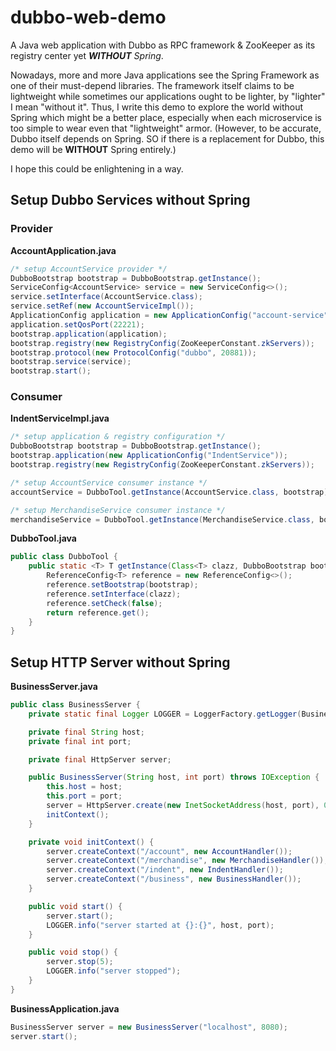 # dubbo-web-demo
A Java web application with Dubbo as RPC framework &amp; ZooKeeper as its registry center yet ***WITHOUT** Spring*.

Nowadays, more and more Java applications see the Spring Framework as one of their must-depend libraries. The framework itself claims to be lightweight while sometimes our applications ought to be lighter, by "lighter" I mean "without it". Thus, I write this demo to explore the world without Spring which might be a better place, especially when each microservice is too simple to wear even that "lightweight" armor.
(However, to be accurate, Dubbo itself depends on Spring. SO if there is a replacement for Dubbo, this demo will be **WITHOUT** Spring entirely.)

I hope this could be enlightening in a way.

## Setup Dubbo Services without Spring

### Provider

**AccountApplication.java**
```java
/* setup AccountService provider */
DubboBootstrap bootstrap = DubboBootstrap.getInstance();
ServiceConfig<AccountService> service = new ServiceConfig<>();
service.setInterface(AccountService.class);
service.setRef(new AccountServiceImpl());
ApplicationConfig application = new ApplicationConfig("account-service");
application.setQosPort(22221);
bootstrap.application(application);
bootstrap.registry(new RegistryConfig(ZooKeeperConstant.zkServers));
bootstrap.protocol(new ProtocolConfig("dubbo", 20881));
bootstrap.service(service);
bootstrap.start();
```
### Consumer

**IndentServiceImpl.java**
```java
/* setup application & registry configuration */
DubboBootstrap bootstrap = DubboBootstrap.getInstance();
bootstrap.application(new ApplicationConfig("IndentService"));
bootstrap.registry(new RegistryConfig(ZooKeeperConstant.zkServers));

/* setup AccountService consumer instance */
accountService = DubboTool.getInstance(AccountService.class, bootstrap);

/* setup MerchandiseService consumer instance */
merchandiseService = DubboTool.getInstance(MerchandiseService.class, bootstrap);
```

**DubboTool.java**
```java
public class DubboTool {
    public static <T> T getInstance(Class<T> clazz, DubboBootstrap bootstrap) {
        ReferenceConfig<T> reference = new ReferenceConfig<>();
        reference.setBootstrap(bootstrap);
        reference.setInterface(clazz);
        reference.setCheck(false);
        return reference.get();
    }
}
```

## Setup HTTP Server without Spring

**BusinessServer.java**
```java
public class BusinessServer {
    private static final Logger LOGGER = LoggerFactory.getLogger(BusinessServer.class);

    private final String host;
    private final int port;

    private final HttpServer server;

    public BusinessServer(String host, int port) throws IOException {
        this.host = host;
        this.port = port;
        server = HttpServer.create(new InetSocketAddress(host, port), 0);
        initContext();
    }

    private void initContext() {
        server.createContext("/account", new AccountHandler());
        server.createContext("/merchandise", new MerchandiseHandler());
        server.createContext("/indent", new IndentHandler());
        server.createContext("/business", new BusinessHandler());
    }

    public void start() {
        server.start();
        LOGGER.info("server started at {}:{}", host, port);
    }

    public void stop() {
        server.stop(5);
        LOGGER.info("server stopped");
    }
}
```

**BusinessApplication.java**
```java
BusinessServer server = new BusinessServer("localhost", 8080);
server.start();
```
